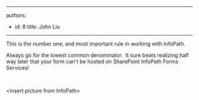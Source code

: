 

---
authors:
  - id: 8
    title: John Liu
---




<span class='intro'> 
  
<p>​This is the number one, and most important rule in working with InfoPath.</p>
<p>Always go for the lowest common denominator.&#160; It sure beats realizing half way later that your form can't be hosted on SharePoint InfoPath Forms Services!</p><p><br></p>
 </span>

&lt;insert picture from InfoPath&gt; 



